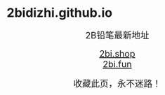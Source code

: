 # 2bidizhi.github.io
<center>
<span style="font-size:20px">2B铅笔最新地址</span><br />
<br />
<span style="font-size:20px"><a href="https://2bi.shop" target="_blank">2bi.shop</a></span><br />
<span style="font-size:20px"><a href="https://2bi.fun" target="_blank">2bi.fun</a></span><br />

<br />
<span style="font-size:20px">收藏此页，永不迷路！</span>
</center>
